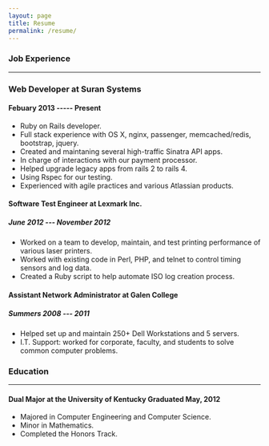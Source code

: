 ```yaml
---
layout: page
title: Resume
permalink: /resume/
---
```


### Job Experience
------------------

### Web Developer at Suran Systems  

#### Febuary 2013 ----- Present

  - Ruby on Rails developer.
  - Full stack experience with OS X, nginx, passenger, memcached/redis, bootstrap, jquery.
  - Created and maintaning several high-traffic Sinatra API apps.
  - In charge of interactions with our payment processor.
  - Helped upgrade legacy apps from rails 2 to rails 4.
  - Using Rspec for our testing.
  - Experienced with agile practices and various Atlassian products. 

#### Software Test Engineer at Lexmark Inc.  

##### June 2012 --- November 2012
  
  - Worked on a team to develop, maintain, and test printing performance of various laser printers.
  - Worked with existing code in Perl, PHP, and telnet to control timing sensors and log data. 
  - Created a Ruby script to help automate ISO log creation process. 

#### Assistant Network Administrator at Galen College 

##### Summers 2008 --- 2011
  
  - Helped set up and maintain 250+ Dell Workstations and 5 servers.
  -  I.T. Support: worked for corporate, faculty, and students to solve common computer problems.
  
### Education
-------------

#### Dual Major at the University of Kentucky  Graduated May, 2012
  - Majored in Computer Engineering and Computer Science. 
  - Minor in Mathematics.
  - Completed the Honors Track.  
